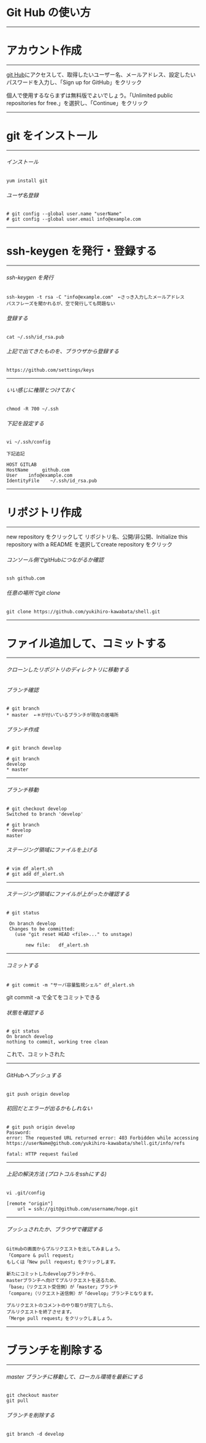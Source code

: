 <!-- 参考URL marpの設定 http://qiita.com/pocket8137/items/27ede821e59c12a1b222 -->
<!-- page_number: true -->
<!-- $size: 1:5 縦:横-->
<!-- $theme: gaia -->


# Git Hub の使い方

---

# アカウント作成

---

<a href="github.com">git Hub</a>にアクセスして、取得したいユーザー名、メールアドレス、設定したいパスワードを入力し、「Sign up for GitHub」をクリック


個人で使用するならまずは無料版でよいでしょう。「Unlimited public repositories for free.」を選択し、「Continue」をクリック

---

# git をインストール

---
###### インストール
	yum install git

###### ユーザ名登録
	# git config --global user.name "userName"
	# git config --global user.email info@example.com
    
---

# ssh-keygen を発行・登録する

---

###### ssh-keygen を発行
	ssh-keygen -t rsa -C "info@example.com"　←さっき入力したメールアドレス
    パスフレーズを聞かれるが、空で発行しても問題ない

###### 登録する
	cat ~/.ssh/id_rsa.pub

###### 上記で出てきたものを、ブラウザから登録する
	https://github.com/settings/keys

---

###### いい感じに権限とつけておく
	chmod -R 700 ~/.ssh


###### 下記を設定する
	vi ~/.ssh/config
    
    下記追記
    
	HOST GITLAB
	HostName     github.com
	User    info@example.com
	IdentityFile    ~/.ssh/id_rsa.pub


---

# リポジトリ作成

---

new repository をクリックして
リポジトリ名、公開/非公開、Initialize this repository with a README を選択してcreate repository をクリック

###### コンソール側でgitHubにつながるか確認
	ssh github.com

###### 任意の場所でgit clone
	git clone https://github.com/yukihiro-kawabata/shell.git
    
---

# ファイル追加して、コミットする

---

###### クローンしたリポジトリのディレクトリに移動する

###### ブランチ確認
	# git branch
	* master  ←＊が付いているブランチが現在の居場所

###### ブランチ作成
	# git branch develop
    
    # git branch
  	develop
	* master

---

###### ブランチ移動 
	# git checkout develop
	Switched to branch 'develop'
	
    # git branch
	* develop
  	master
    
###### ステージング領域にファイルを上げる
	# vim df_alert.sh
    # git add df_alert.sh

---

###### ステージング領域にファイルが上がったか確認する
	# git status
    
	 On branch develop
	 Changes to be committed:
	   (use "git reset HEAD <file>..." to unstage)
	
	       new file:   df_alert.sh
	
    
---

###### コミットする
	# git commit -m "サーバ容量監視シェル" df_alert.sh

git commit -a で全てをコミットできる

###### 状態を確認する
	# git status
	On branch develop
	nothing to commit, working tree clean

これで、コミットされた

---

###### GitHubへプッシュする
	git push origin develop

###### 初回だとエラーが出るかもしれない
	# git push origin develop
	Password:
	error: The requested URL returned error: 403 Forbidden while accessing https://userName@github.com/yukihiro-kawabata/shell.git/info/refs

	fatal: HTTP request failed

----

###### 上記の解決方法 (プロトコルをsshにする)
	vi .git/config
    
    [remote "origin"]
        url = ssh://git@github.com/username/hoge.git
        
---

###### プッシュされたか、ブラウザで確認する
	GitHubの画面からプルリクエストを出してみましょう。
    「Compare & pull request」
    もしくは「New pull request」をクリックします。

	新たにコミットしたdevelopブランチから、
    masterブランチへ向けてプルリクエストを送るため、
    「base」（リクエスト受信側）が「master」ブランチ
    「compare」（リクエスト送信側）が「develop」ブランチとなります。

	プルリクエストのコメントのやり取りが完了したら、
    プルリクエストを終了させます。
    「Merge pull request」をクリックしましょう。

---

# ブランチを削除する


---

###### master ブランチに移動して、ローカル環境を最新にする
	git checkout master
    git pull

###### ブランチを削除する
	git branch -d develop